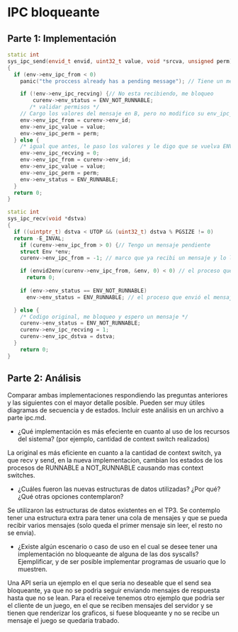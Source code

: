 IPC bloqueante
========================

Parte 1: Implementación
---------

```c++
static int
sys_ipc_send(envid_t envid, uint32_t value, void *srcva, unsigned perm)
{
  if (env->env_ipc_from < 0)
    panic("the proccess already has a pending message"); // Tiene un mensaje pendiente de otro env

	if (!env->env_ipc_recving) {// No esta recibiendo, me bloqueo
		curenv->env_status = ENV_NOT_RUNNABLE;
       /* validar permisos */
    // Cargo los valores del mensaje en B, pero no modifico su env_ipc_recving ni su env_status
    env->env_ipc_from = curenv->env_id;
    env->env_ipc_value = value;
    env->env_ipc_perm = perm;
  } else {
    /* igual que antes, le paso los valores y le digo que se vuelva ENV_RUNNABLE */
    env->env_ipc_recving = 0;
    env->env_ipc_from = curenv->env_id;
    env->env_ipc_value = value;
    env->env_ipc_perm = perm;
    env->env_status = ENV_RUNNABLE;
  }
  return 0;
}
```

```c++
static int
sys_ipc_recv(void *dstva)
{
  if ((uintptr_t) dstva < UTOP && (uint32_t) dstva % PGSIZE != 0)
  return -E_INVAL;
	if (curenv->env_ipc_from > 0) {// Tengo un mensaje pendiente
    struct Env *env;
    curenv->env_ipc_from = -1; // marco que ya recibi un mensaje y lo lei

    if (envid2env(curenv->env_ipc_from, &env, 0) < 0) // el proceso que envió el mensaje no existe mas
      return 0; 
  
    if (env->env_status == ENV_NOT_RUNNABLE)
      env->env_status = ENV_RUNNABLE; // el proceso que envió el mensaje pasa a estado runnable

  } else {
    /* Codigo original, me bloqueo y espero un mensaje */
	curenv->env_status = ENV_NOT_RUNNABLE;
	curenv->env_ipc_recving = 1;
	curenv->env_ipc_dstva = dstva;
  }
	return 0;
}
```

Parte 2: Análisis
---------

Comparar ambas implementaciones respondiendo las preguntas anteriores y las siguientes con el mayor detalle posible. Pueden ser muy útiles diagramas de secuencia y de estados. Incluir este análisis en un archivo a parte ipc.md.

* ¿Qué implementación es más efeciente en cuanto al uso de los recursos del sistema? (por ejemplo, cantidad de context switch realizados)

La original es más eficiente en cuanto a la cantidad de context switch, ya que recv y send, en la nueva implementacion, cambian los estados de los procesos de RUNNABLE a NOT_RUNNABLE causando mas context switches.

* ¿Cuáles fueron las nuevas estructuras de datos utilizadas? ¿Por qué? ¿Qué otras opciones contemplaron?

Se utilizaron las estructuras de datos existentes en el TP3. Se contemplo tener una estructura extra para tener una cola de mensajes y que se pueda recibir varios mensajes (solo queda el primer mensaje sin leer, el resto no se envia).

* ¿Existe algún escenario o caso de uso en el cual se desee tener una implementación no bloqueante de alguna de las dos syscalls? Ejemplificar, y de ser posible implementar programas de usuario que lo muestren.

Una API seria un ejemplo en el que seria no deseable que el send sea bloqueante, ya que no se podria seguir enviando mensajes de respuesta hasta que no se lean. Para el receive tenemos otro ejemplo que podria ser el cliente de un juego, en el que se reciben mensajes del servidor y se tienen que renderizar los graficos, si fuese bloqueante y no se recibe un mensaje el juego se quedaria trabado.

